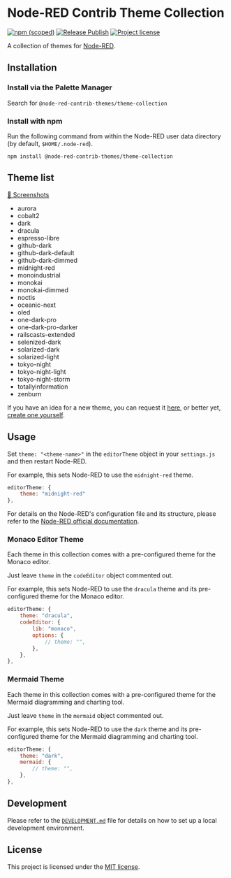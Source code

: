 # Node-RED Contrib Theme Collection

[![npm (scoped)][npm-version-badge]][npm-package]
[![Release Publish][release-publish-badge]][release-publish-workflow]
[![Project license][license-badge]][license]

A collection of themes for [Node-RED][node-red].

## Installation

### Install via the Palette Manager

Search for `@node-red-contrib-themes/theme-collection`

### Install with npm

Run the following command from within the Node-RED user data directory (by default, `$HOME/.node-red`).

```shell
npm install @node-red-contrib-themes/theme-collection
```

## Theme list

<a href="https://github.com/node-red-contrib-themes/theme-collection/blob/screenshots/README.md" target="_blank">📸 Screenshots</a>

- aurora
- cobalt2
- dark
- dracula
- espresso-libre
- github-dark
- github-dark-default
- github-dark-dimmed
- midnight-red
- monoindustrial
- monokai
- monokai-dimmed
- noctis
- oceanic-next
- oled
- one-dark-pro
- one-dark-pro-darker
- railscasts-extended
- selenized-dark
- solarized-dark
- solarized-light
- tokyo-night
- tokyo-night-light
- tokyo-night-storm
- totallyinformation
- zenburn

If you have an idea for a new theme, you can request it [here][tr], or better yet, [create one yourself][creating-a-new-theme].

## Usage

Set `theme: "<theme-name>"` in the `editorTheme` object in your `settings.js` and then restart Node-RED.

For example, this sets Node-RED to use the `midnight-red` theme.

```js
editorTheme: {
    theme: "midnight-red"
},
```

For details on the Node-RED's configuration file and its structure, please refer to the [Node-RED official documentation][node-red-doc].

### Monaco Editor Theme

Each theme in this collection comes with a pre-configured theme for the Monaco editor.

Just leave `theme` in the `codeEditor` object commented out.

For example, this sets Node-RED to use the `dracula` theme and its pre-configured theme for the Monaco editor.

```js
editorTheme: {
    theme: "dracula",
    codeEditor: {
        lib: "monaco",
        options: {
            // theme: "",
        },
    },
},
```

### Mermaid Theme

Each theme in this collection comes with a pre-configured theme for the Mermaid diagramming and charting tool.

Just leave `theme` in the `mermaid` object commented out.

For example, this sets Node-RED to use the `dark` theme and its pre-configured theme for the Mermaid diagramming and charting tool.

```js
editorTheme: {
    theme: "dark",
    mermaid: {
        // theme: "",
    },
},
```

## Development

Please refer to the [`DEVELOPMENT.md`][development] file for details on how to set up a local development environment.

## License

This project is licensed under the [MIT license][license].

[creating-a-new-theme]: DEVELOPMENT.md
[development]: DEVELOPMENT.md
[license-badge]: https://img.shields.io/github/license/node-red-contrib-themes/theme-collection.svg?style=for-the-badge
[license]: LICENSE
[node-red-doc]: https://nodered.org/docs/user-guide/runtime/configuration#editor-themes
[node-red]: https://nodered.org/
[npm-package]: https://www.npmjs.com/package/@node-red-contrib-themes/theme-collection
[npm-version-badge]: https://img.shields.io/npm/v/@node-red-contrib-themes/theme-collection?logo=npm&style=for-the-badge
[release-publish-badge]: https://img.shields.io/github/actions/workflow/status/node-red-contrib-themes/theme-collection/release-publish.yml?style=for-the-badge
[release-publish-workflow]: https://github.com/node-red-contrib-themes/theme-collection/actions/workflows/release-publish.yml
[tr]: https://github.com/node-red-contrib-themes/theme-collection/discussions/new?category=theme-request
